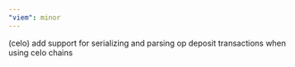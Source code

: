 ```yaml
---
"viem": minor
---
```


(celo) add support for serializing and parsing op deposit transactions when using celo chains
